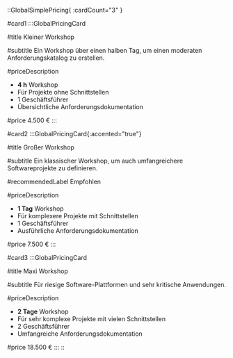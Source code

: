 ::GlobalSimplePricing{ :cardCount="3" }

#card1
:::GlobalPricingCard

#title
Kleiner Workshop

#subtitle
Ein Workshop über einen halben Tag, um einen moderaten Anforderungskatalog zu erstellen.

#priceDescription
- **4 h** Workshop
- Für Projekte ohne Schnittstellen
- 1 Geschäftsführer
- Übersichtliche Anforderungsdokumentation

#price
4.500 €
:::

#card2
:::GlobalPricingCard{:accented="true"}

#title
Großer Workshop

#subtitle
Ein klassischer Workshop, um auch umfangreichere Softwareprojekte zu definieren.

#recommendedLabel
Empfohlen

#priceDescription
- **1 Tag** Workshop
- Für komplexere Projekte mit Schnittstellen
- 1 Geschäftsführer
- Ausführliche Anforderungsdokumentation

#price
7.500 €
:::

#card3
:::GlobalPricingCard

#title
Maxi Workshop

#subtitle
Für riesige Software-Plattformen und sehr kritische Anwendungen.

#priceDescription
- **2 Tage** Workshop
- Für sehr komplexe Projekte mit vielen Schnittstellen
- 2 Geschäftsführer
- Umfangreiche Anforderungsdokumentation

#price
18.500 €
:::
::